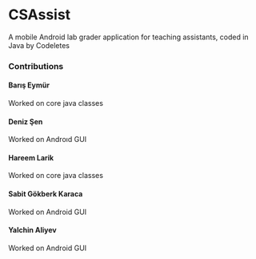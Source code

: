 # CSAssist
A mobile Android lab grader application for teaching assistants, coded in Java by Codeletes
### Contributions
#### Barış Eymür
Worked on core java classes
#### Deniz Şen
Worked on Androıd GUI
#### Hareem Larik
Worked on core java classes
#### Sabit Gökberk Karaca
Worked on Android GUI
#### Yalchin Aliyev
Worked on Android GUI
